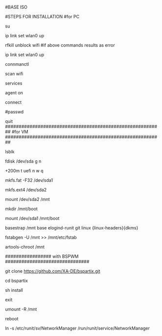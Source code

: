 #BASE ISO

#STEPS FOR INSTALLATION
#for PC




su

ip link set wlan0 up

rfkill unblock wifi #if above commands results as error

ip link set wlan0 up

connmanctl

scan wifi

services

agent on

connect <wifi-id>


#passwd

quit
##########################################################
#for VM
##########################################################

lsblk

fdisk /dev/sda
  g
  n
  >
  >
  +200m
  t
  uefi
  n
  w
  q

mkfs.fat -F32 /dev/sda1

mkfs.ext4 /dev/sda2

mount /dev/sda2 /mnt

mkdir /mnt/boot

mount /dev/sda1 /mnt/boot

basestrap /mnt base elogind-runit git linux <DRIVERS> {linux-headers}{dkms}

fstabgen -U /mnt >> /mnt/etc/fstab

artools-chroot /mnt

################# with BSPWM  ###############################

git clone https://github.com/XA-DE/bspartix.git

cd bspartix

sh install

exit

umount -R /mnt

reboot

ln -s /etc/runit/sv/NetworkManager /run/runit/service/NetworkManager
